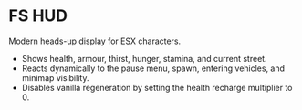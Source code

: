 # FS HUD

Modern heads-up display for ESX characters.

- Shows health, armour, thirst, hunger, stamina, and current street.
- Reacts dynamically to the pause menu, spawn, entering vehicles, and minimap visibility.
- Disables vanilla regeneration by setting the health recharge multiplier to 0.
